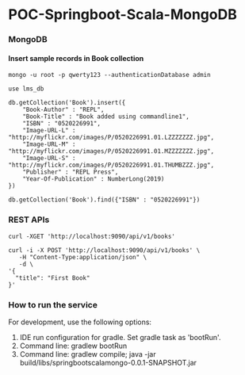 # POC-Springboot-Scala-MongoDB

### MongoDB
#### Insert sample records in Book collection
```
mongo -u root -p qwerty123 --authenticationDatabase admin

use lms_db

db.getCollection('Book').insert({
    "Book-Author" : "REPL",
    "Book-Title" : "Book added using commandline1",
    "ISBN" : "0520226991",
    "Image-URL-L" : "http://myflickr.com/images/P/0520226991.01.LZZZZZZZ.jpg",
    "Image-URL-M" : "http://myflickr.com/images/P/0520226991.01.MZZZZZZZ.jpg",
    "Image-URL-S" : "http://myflickr.com/images/P/0520226991.01.THUMBZZZ.jpg",
    "Publisher" : "REPL Press",
    "Year-Of-Publication" : NumberLong(2019)
})

db.getCollection('Book').find({"ISBN" : "0520226991"})
```

### REST APIs

```
curl -XGET 'http://localhost:9090/api/v1/books'

curl -i -X POST 'http://localhost:9090/api/v1/books' \
   -H "Content-Type:application/json" \
   -d \
'{
  "title": "First Book"
}'
```

### How to run the service
For development, use the following options:
1. IDE run configuration for gradle. Set gradle task as 'bootRun'. 
2. Command line: gradlew bootRun
3. Command line: gradlew compile; java -jar build/libs/springbootscalamongo-0.0.1-SNAPSHOT.jar


 